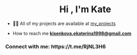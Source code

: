 
<h1 align="center">Hi , I'm Kate</h1>

- 👨‍💻 All of my projects are available at [my_projects](https://github.com/Kate-h36?tab=repositories)

-  How to reach me **kisenkova.ekaterina1998@gmail.com**

<h3 align="left">Connect with me: https://t.me/RjNL3H6 </h3>
